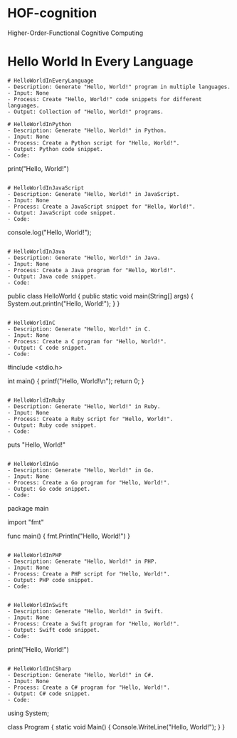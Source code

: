 # HOF-cognition
Higher-Order-Functional Cognitive Computing

# Hello World In Every Language

```CognitiveDSL
# HelloWorldInEveryLanguage
- Description: Generate "Hello, World!" program in multiple languages.
- Input: None
- Process: Create "Hello, World!" code snippets for different languages.
- Output: Collection of "Hello, World!" programs.

# HelloWorldInPython
- Description: Generate "Hello, World!" in Python.
- Input: None
- Process: Create a Python script for "Hello, World!".
- Output: Python code snippet.
- Code:
  ```
  print("Hello, World!")
  ```

# HelloWorldInJavaScript
- Description: Generate "Hello, World!" in JavaScript.
- Input: None
- Process: Create a JavaScript snippet for "Hello, World!".
- Output: JavaScript code snippet.
- Code:
  ```
  console.log("Hello, World!");
  ```

# HelloWorldInJava
- Description: Generate "Hello, World!" in Java.
- Input: None
- Process: Create a Java program for "Hello, World!".
- Output: Java code snippet.
- Code:
  ```
  public class HelloWorld {
      public static void main(String[] args) {
          System.out.println("Hello, World!");
      }
  }
  ```

# HelloWorldInC
- Description: Generate "Hello, World!" in C.
- Input: None
- Process: Create a C program for "Hello, World!".
- Output: C code snippet.
- Code:
  ```
  #include <stdio.h>
  
  int main() {
      printf("Hello, World!\n");
      return 0;
  }
  ```

# HelloWorldInRuby
- Description: Generate "Hello, World!" in Ruby.
- Input: None
- Process: Create a Ruby script for "Hello, World!".
- Output: Ruby code snippet.
- Code:
  ```
  puts "Hello, World!"
  ```

# HelloWorldInGo
- Description: Generate "Hello, World!" in Go.
- Input: None
- Process: Create a Go program for "Hello, World!".
- Output: Go code snippet.
- Code:
  ```
  package main

  import "fmt"

  func main() {
      fmt.Println("Hello, World!")
  }
  ```

# HelloWorldInPHP
- Description: Generate "Hello, World!" in PHP.
- Input: None
- Process: Create a PHP script for "Hello, World!".
- Output: PHP code snippet.
- Code:
  ```
  <?php
  echo "Hello, World!";
  ?>
  ```

# HelloWorldInSwift
- Description: Generate "Hello, World!" in Swift.
- Input: None
- Process: Create a Swift program for "Hello, World!".
- Output: Swift code snippet.
- Code:
  ```
  print("Hello, World!")
  ```

# HelloWorldInCSharp
- Description: Generate "Hello, World!" in C#.
- Input: None
- Process: Create a C# program for "Hello, World!".
- Output: C# code snippet.
- Code:
  ```
  using System;

  class Program {
      static void Main() {
          Console.WriteLine("Hello, World!");
      }
  }
  ```
```

